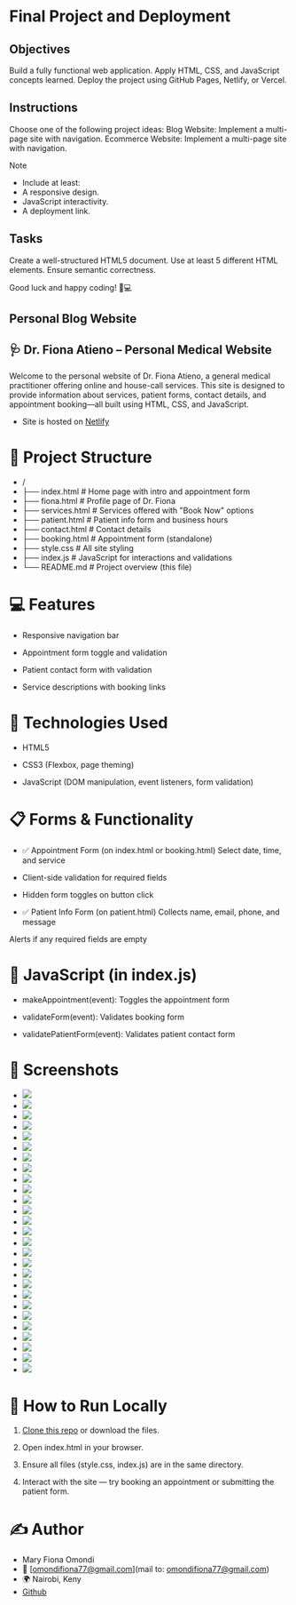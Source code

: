 # Final Project and Deployment

## Objectives

Build a fully functional web application.
Apply HTML, CSS, and JavaScript concepts learned.
Deploy the project using GitHub Pages, Netlify, or Vercel.

## Instructions

Choose one of the following project ideas:
Blog Website: Implement a multi-page site with navigation.
Ecommerce Website: Implement a multi-page site with navigation.

> [!NOTE]
>
> - Include at least:
> - A responsive design.
> - JavaScript interactivity.
> - A deployment link.

## Tasks

Create a well-structured HTML5 document.
Use at least 5 different HTML elements.
Ensure semantic correctness.

Good luck and happy coding! 🚀💻

## Personal Blog Website

## 🩺 Dr. Fiona Atieno – Personal Medical Website

Welcome to the personal website of Dr. Fiona Atieno, a general medical practitioner offering online and house-call services. This site is designed to provide information about services, patient forms, contact details, and appointment booking—all built using HTML, CSS, and JavaScript.

- Site is hosted on [Netlify](https://drfionaatieno.netlify.app/)

# 📂 Project Structure

- /
- ├── index.html # Home page with intro and appointment form
- ├── fiona.html # Profile page of Dr. Fiona
- ├── services.html # Services offered with "Book Now" options
- ├── patient.html # Patient info form and business hours
- ├── contact.html # Contact details
- ├── booking.html # Appointment form (standalone)
- ├── style.css # All site styling
- ├── index.js # JavaScript for interactions and validations
- └── README.md # Project overview (this file)

# 💻 Features

- Responsive navigation bar

- Appointment form toggle and validation

- Patient contact form with validation

- Service descriptions with booking links

# 🧠 Technologies Used

- HTML5

- CSS3 (Flexbox, page theming)

- JavaScript (DOM manipulation, event listeners, form validation)

# 📋 Forms & Functionality

- ✅ Appointment Form (on index.html or booking.html)
  Select date, time, and service

- Client-side validation for required fields

- Hidden form toggles on button click

- ✅ Patient Info Form (on patient.html)
  Collects name, email, phone, and message

Alerts if any required fields are empty

# 🔁 JavaScript (in index.js)

- makeAppointment(event): Toggles the appointment form

- validateForm(event): Validates booking form

- validatePatientForm(event): Validates patient contact form

# 📸 Screenshots

- <img src="Screenshots/Screenshot (110).png" />
- <img src="Screenshots/Screenshot (111).png" />
- <img src="Screenshots/Screenshot (112).png" />
- <img src="Screenshots/Screenshot (113).png" />
- <img src="Screenshots/Screenshot (114).png" />
- <img src="Screenshots/Screenshot (115).png" />
- <img src="Screenshots/Screenshot (116).png" />
- <img src="Screenshots/Screenshot (117).png" />
- <img src="Screenshots/Screenshot (118).png" />
- <img src="Screenshots/Screenshot (119).png" />
- <img src="Screenshots/Screenshot (120).png" />
- <img src="Screenshots/Screenshot (121).png" />
- <img src="Screenshots/Screenshot (122).png" />
- <img src="Screenshots/Screenshot (123).png" />
- <img src="Screenshots/Screenshot (124).png" />
- <img src="Screenshots/Screenshot (125).png" />
- <img src="Screenshots/Screenshot (126).png" />
- <img src="Screenshots/Screenshot (127).png" />
- <img src="Screenshots/Screenshot (128).png" />
- <img src="Screenshots/Screenshot (128).png" />
- <img src="Screenshots/Screenshot (129).png" />
- <img src="Screenshots/Screenshot (130).png" />
- <img src="Screenshots/Screenshot (131).png" />
- <img src="Screenshots/Screenshot (132).png" />
- <img src="Screenshots/Screenshot (133).png" />
- <img src="Screenshots/Screenshot (134).png" />
- <img src="Screenshots/Screenshot (135).png" />

# 🚀 How to Run Locally

1. [Clone this repo](https://github.com/fiona12-code/feb-2025-final-project-and-deployment-fiona12-code) or download the files.

2. Open index.html in your browser.

3. Ensure all files (style.css, index.js) are in the same directory.

4. Interact with the site — try booking an appointment or submitting the patient form.

# ✍️ Author

- Mary Fiona Omondi
- 📧 [omondifiona77@gmail.com](mail to: omondifiona77@gmail.com)
- 🌍 Nairobi, Keny
- [Github](https://github.com/fiona12-code)
